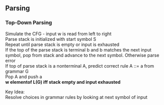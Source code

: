 ## Parsing
### Top-Down Parsing
Simulate the CFG - input w is read from left to right  
Parse stack is initialized with start symbol S  
Repeat until parse stack is empty or input is exhausted  
If the top of the parse stack is terminal b and b matches
the next input symbol, pop from stack
and advance to the next symbol. Otherwise parse error  
If top of parse stack is a nonterminal A, predict correct
rule A ::= a from grammar G  
Pop A and push a  
**w elementof L(G) iff stack empty and input exhausted**  

Key Idea:  
Resolve choices in grammar rules by looking at next symbol
of input  

